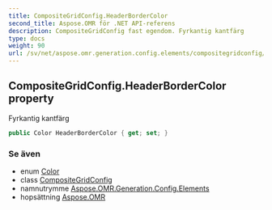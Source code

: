 ```yaml
---
title: CompositeGridConfig.HeaderBorderColor
second_title: Aspose.OMR för .NET API-referens
description: CompositeGridConfig fast egendom. Fyrkantig kantfärg
type: docs
weight: 90
url: /sv/net/aspose.omr.generation.config.elements/compositegridconfig/headerbordercolor/
---
```

## CompositeGridConfig.HeaderBorderColor property

Fyrkantig kantfärg

```csharp
public Color HeaderBorderColor { get; set; }
```

### Se även

* enum [Color](../../../aspose.omr.generation/color/)
* class [CompositeGridConfig](../)
* namnutrymme [Aspose.OMR.Generation.Config.Elements](../../compositegridconfig/)
* hopsättning [Aspose.OMR](../../../)


